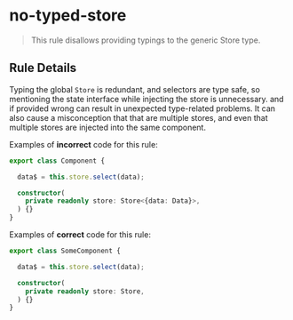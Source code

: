 # no-typed-store

> This rule disallows providing typings to the generic Store type.

## Rule Details

Typing the global `Store` is redundant, and selectors are type safe, so mentioning the state interface while injecting the store is unnecessary.
and if provided wrong can result in unexpected type-related problems. It can also cause a misconception that that are multiple stores, and even that multiple stores are injected into the same component.

Examples of **incorrect** code for this rule:

```ts
export class Component {

  data$ = this.store.select(data);

  constructor(
    private readonly store: Store<{data: Data}>,
  ) {}
}
```

Examples of **correct** code for this rule:

```ts
export class SomeComponent {

  data$ = this.store.select(data);

  constructor(
    private readonly store: Store,
  ) {}
}
```
